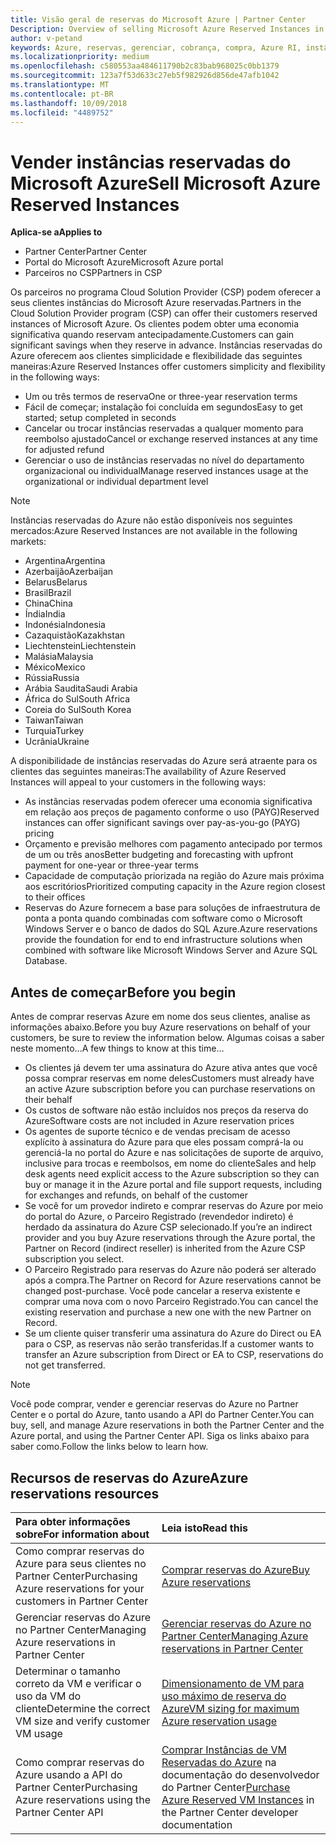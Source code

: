 ```yaml
---
title: Visão geral de reservas do Microsoft Azure | Partner Center
Description: Overview of selling Microsoft Azure Reserved Instances in CSP.
author: v-petand
keywords: Azure, reservas, gerenciar, cobrança, compra, Azure RI, instâncias reservadas do Azure
ms.localizationpriority: medium
ms.openlocfilehash: c580553aa484611790b2c83bab968025c0bb1379
ms.sourcegitcommit: 123a7f53d633c27eb5f982926d856de47afb1042
ms.translationtype: MT
ms.contentlocale: pt-BR
ms.lasthandoff: 10/09/2018
ms.locfileid: "4489752"
---
```

# <a name="sell-microsoft-azure-reserved-instances"></a><span data-ttu-id="2cf7e-103">Vender instâncias reservadas do Microsoft Azure</span><span class="sxs-lookup"><span data-stu-id="2cf7e-103">Sell Microsoft Azure Reserved Instances</span></span> 

**<span data-ttu-id="2cf7e-104">Aplica-se a</span><span class="sxs-lookup"><span data-stu-id="2cf7e-104">Applies to</span></span>**

-  <span data-ttu-id="2cf7e-105">Partner Center</span><span class="sxs-lookup"><span data-stu-id="2cf7e-105">Partner Center</span></span>
-  <span data-ttu-id="2cf7e-106">Portal do Microsoft Azure</span><span class="sxs-lookup"><span data-stu-id="2cf7e-106">Microsoft Azure portal</span></span>
-  <span data-ttu-id="2cf7e-107">Parceiros no CSP</span><span class="sxs-lookup"><span data-stu-id="2cf7e-107">Partners in CSP</span></span>

<span data-ttu-id="2cf7e-108">Os parceiros no programa Cloud Solution Provider (CSP) podem oferecer a seus clientes instâncias do Microsoft Azure reservadas.</span><span class="sxs-lookup"><span data-stu-id="2cf7e-108">Partners in the Cloud Solution Provider program (CSP) can offer their customers reserved instances of Microsoft Azure.</span></span> <span data-ttu-id="2cf7e-109">Os clientes podem obter uma economia significativa quando reservam antecipadamente.</span><span class="sxs-lookup"><span data-stu-id="2cf7e-109">Customers can gain significant savings when they reserve in advance.</span></span> <span data-ttu-id="2cf7e-110">Instâncias reservadas do Azure oferecem aos clientes simplicidade e flexibilidade das seguintes maneiras:</span><span class="sxs-lookup"><span data-stu-id="2cf7e-110">Azure Reserved Instances offer customers simplicity and flexibility in the following ways:</span></span>

-   <span data-ttu-id="2cf7e-111">Um ou três termos de reserva</span><span class="sxs-lookup"><span data-stu-id="2cf7e-111">One or three-year reservation terms</span></span> 
-   <span data-ttu-id="2cf7e-112">Fácil de começar; instalação foi concluída em segundos</span><span class="sxs-lookup"><span data-stu-id="2cf7e-112">Easy to get started; setup completed in seconds</span></span> 
-   <span data-ttu-id="2cf7e-113">Cancelar ou trocar instâncias reservadas a qualquer momento para reembolso ajustado</span><span class="sxs-lookup"><span data-stu-id="2cf7e-113">Cancel or exchange reserved instances at any time for adjusted refund</span></span> 
-   <span data-ttu-id="2cf7e-114">Gerenciar o uso de instâncias reservadas no nível do departamento organizacional ou individual</span><span class="sxs-lookup"><span data-stu-id="2cf7e-114">Manage reserved instances usage at the organizational or individual department level</span></span> 

> [!NOTE]  
> <span data-ttu-id="2cf7e-115">Instâncias reservadas do Azure não estão disponíveis nos seguintes mercados:</span><span class="sxs-lookup"><span data-stu-id="2cf7e-115">Azure Reserved Instances are not available in the following markets:</span></span>  
> * <span data-ttu-id="2cf7e-116">Argentina</span><span class="sxs-lookup"><span data-stu-id="2cf7e-116">Argentina</span></span>
> * <span data-ttu-id="2cf7e-117">Azerbaijão</span><span class="sxs-lookup"><span data-stu-id="2cf7e-117">Azerbaijan</span></span>
> * <span data-ttu-id="2cf7e-118">Belarus</span><span class="sxs-lookup"><span data-stu-id="2cf7e-118">Belarus</span></span>
> * <span data-ttu-id="2cf7e-119">Brasil</span><span class="sxs-lookup"><span data-stu-id="2cf7e-119">Brazil</span></span>
> * <span data-ttu-id="2cf7e-120">China</span><span class="sxs-lookup"><span data-stu-id="2cf7e-120">China</span></span>
> * <span data-ttu-id="2cf7e-121">Índia</span><span class="sxs-lookup"><span data-stu-id="2cf7e-121">India</span></span>
> * <span data-ttu-id="2cf7e-122">Indonésia</span><span class="sxs-lookup"><span data-stu-id="2cf7e-122">Indonesia</span></span>
> * <span data-ttu-id="2cf7e-123">Cazaquistão</span><span class="sxs-lookup"><span data-stu-id="2cf7e-123">Kazakhstan</span></span>
> * <span data-ttu-id="2cf7e-124">Liechtenstein</span><span class="sxs-lookup"><span data-stu-id="2cf7e-124">Liechtenstein</span></span>
> * <span data-ttu-id="2cf7e-125">Malásia</span><span class="sxs-lookup"><span data-stu-id="2cf7e-125">Malaysia</span></span>
> * <span data-ttu-id="2cf7e-126">México</span><span class="sxs-lookup"><span data-stu-id="2cf7e-126">Mexico</span></span>
> * <span data-ttu-id="2cf7e-127">Rússia</span><span class="sxs-lookup"><span data-stu-id="2cf7e-127">Russia</span></span>
> * <span data-ttu-id="2cf7e-128">Arábia Saudita</span><span class="sxs-lookup"><span data-stu-id="2cf7e-128">Saudi Arabia</span></span>
> * <span data-ttu-id="2cf7e-129">África do Sul</span><span class="sxs-lookup"><span data-stu-id="2cf7e-129">South Africa</span></span>
> * <span data-ttu-id="2cf7e-130">Coreia do Sul</span><span class="sxs-lookup"><span data-stu-id="2cf7e-130">South Korea</span></span>
> * <span data-ttu-id="2cf7e-131">Taiwan</span><span class="sxs-lookup"><span data-stu-id="2cf7e-131">Taiwan</span></span>
> * <span data-ttu-id="2cf7e-132">Turquia</span><span class="sxs-lookup"><span data-stu-id="2cf7e-132">Turkey</span></span>
> * <span data-ttu-id="2cf7e-133">Ucrânia</span><span class="sxs-lookup"><span data-stu-id="2cf7e-133">Ukraine</span></span>

<span data-ttu-id="2cf7e-134">A disponibilidade de instâncias reservadas do Azure será atraente para os clientes das seguintes maneiras:</span><span class="sxs-lookup"><span data-stu-id="2cf7e-134">The availability of Azure Reserved Instances will appeal to your customers in the following ways:</span></span>

-   <span data-ttu-id="2cf7e-135">As instâncias reservadas podem oferecer uma economia significativa em relação aos preços de pagamento conforme o uso (PAYG)</span><span class="sxs-lookup"><span data-stu-id="2cf7e-135">Reserved instances can offer significant savings over pay-as-you-go (PAYG) pricing</span></span>
-   <span data-ttu-id="2cf7e-136">Orçamento e previsão melhores com pagamento antecipado por termos de um ou três anos</span><span class="sxs-lookup"><span data-stu-id="2cf7e-136">Better budgeting and forecasting with upfront payment for one-year or three-year terms</span></span> 
-   <span data-ttu-id="2cf7e-137">Capacidade de computação priorizada na região do Azure mais próxima aos escritórios</span><span class="sxs-lookup"><span data-stu-id="2cf7e-137">Prioritized computing capacity in the Azure region closest to their offices</span></span>  
-   <span data-ttu-id="2cf7e-138">Reservas do Azure fornecem a base para soluções de infraestrutura de ponta a ponta quando combinadas com software como o Microsoft Windows Server e o banco de dados do SQL Azure.</span><span class="sxs-lookup"><span data-stu-id="2cf7e-138">Azure reservations provide the foundation for end to end infrastructure solutions when combined with software like Microsoft Windows Server and Azure SQL Database.</span></span>   

## <a name="before-you-begin"></a><span data-ttu-id="2cf7e-139">Antes de começar</span><span class="sxs-lookup"><span data-stu-id="2cf7e-139">Before you begin</span></span>

<span data-ttu-id="2cf7e-140">Antes de comprar reservas Azure em nome dos seus clientes, analise as informações abaixo.</span><span class="sxs-lookup"><span data-stu-id="2cf7e-140">Before you buy Azure reservations on behalf of your customers, be sure to review the information below.</span></span> <span data-ttu-id="2cf7e-141">Algumas coisas a saber neste momento...</span><span class="sxs-lookup"><span data-stu-id="2cf7e-141">A few things to know at this time…</span></span>

-   <span data-ttu-id="2cf7e-142">Os clientes já devem ter uma assinatura do Azure ativa antes que você possa comprar reservas em nome deles</span><span class="sxs-lookup"><span data-stu-id="2cf7e-142">Customers must already have an active Azure subscription before you can purchase reservations on their behalf</span></span>  
-   <span data-ttu-id="2cf7e-143">Os custos de software não estão incluídos nos preços da reserva do Azure</span><span class="sxs-lookup"><span data-stu-id="2cf7e-143">Software costs are not included in Azure reservation prices</span></span> 
-   <span data-ttu-id="2cf7e-144">Os agentes de suporte técnico e de vendas precisam de acesso explícito à assinatura do Azure para que eles possam comprá-la ou gerenciá-la no portal do Azure e nas solicitações de suporte de arquivo, inclusive para trocas e reembolsos, em nome do cliente</span><span class="sxs-lookup"><span data-stu-id="2cf7e-144">Sales and help desk agents need explicit access to the Azure subscription so they can buy or manage it in the Azure portal and file support requests, including for exchanges and refunds, on behalf of the customer</span></span>  
-   <span data-ttu-id="2cf7e-145">Se você for um provedor indireto e comprar reservas do Azure por meio do portal do Azure, o Parceiro Registrado (revendedor indireto) é herdado da assinatura do Azure CSP selecionado.</span><span class="sxs-lookup"><span data-stu-id="2cf7e-145">If you’re an indirect provider and you buy Azure reservations through the Azure portal, the Partner on Record (indirect reseller) is inherited from the Azure CSP subscription you select.</span></span> 
-   <span data-ttu-id="2cf7e-146">O Parceiro Registrado para reservas do Azure não poderá ser alterado após a compra.</span><span class="sxs-lookup"><span data-stu-id="2cf7e-146">The Partner on Record for Azure reservations cannot be changed post-purchase.</span></span> <span data-ttu-id="2cf7e-147">Você pode cancelar a reserva existente e comprar uma nova com o novo Parceiro Registrado.</span><span class="sxs-lookup"><span data-stu-id="2cf7e-147">You can cancel the existing reservation and purchase a new one with the new Partner on Record.</span></span> 
-   <span data-ttu-id="2cf7e-148">Se um cliente quiser transferir uma assinatura do Azure do Direct ou EA para o CSP, as reservas não serão transferidas.</span><span class="sxs-lookup"><span data-stu-id="2cf7e-148">If a customer wants to transfer an Azure subscription from Direct or EA to CSP, reservations do not get transferred.</span></span> 

>[!NOTE]
> <span data-ttu-id="2cf7e-149">Você pode comprar, vender e gerenciar reservas do Azure no Partner Center e o portal do Azure, tanto usando a API do Partner Center.</span><span class="sxs-lookup"><span data-stu-id="2cf7e-149">You can buy, sell, and manage Azure reservations in both the Partner Center and the Azure portal, and using the Partner Center API.</span></span> <span data-ttu-id="2cf7e-150">Siga os links abaixo para saber como.</span><span class="sxs-lookup"><span data-stu-id="2cf7e-150">Follow the links below to learn how.</span></span> 

## <a name="azure-reservations-resources"></a><span data-ttu-id="2cf7e-151">Recursos de reservas do Azure</span><span class="sxs-lookup"><span data-stu-id="2cf7e-151">Azure reservations resources</span></span>
|**<span data-ttu-id="2cf7e-152">Para obter informações sobre</span><span class="sxs-lookup"><span data-stu-id="2cf7e-152">For information about</span></span>**   |**<span data-ttu-id="2cf7e-153">Leia isto</span><span class="sxs-lookup"><span data-stu-id="2cf7e-153">Read this</span></span>**    |
|:-----------------------------|:-----------------|
|<span data-ttu-id="2cf7e-154">Como comprar reservas do Azure para seus clientes no Partner Center</span><span class="sxs-lookup"><span data-stu-id="2cf7e-154">Purchasing Azure reservations for your customers in Partner Center</span></span>   |[<span data-ttu-id="2cf7e-155">Comprar reservas do Azure</span><span class="sxs-lookup"><span data-stu-id="2cf7e-155">Buy Azure reservations</span></span>](azure-reservations-buying.md)
|<span data-ttu-id="2cf7e-156">Gerenciar reservas do Azure no Partner Center</span><span class="sxs-lookup"><span data-stu-id="2cf7e-156">Managing Azure reservations in Partner Center</span></span> | [<span data-ttu-id="2cf7e-157">Gerenciar reservas do Azure no Partner Center</span><span class="sxs-lookup"><span data-stu-id="2cf7e-157">Managing Azure reservations in Partner Center</span></span>](azure-reservations-manage.md)
|<span data-ttu-id="2cf7e-158">Determinar o tamanho correto da VM e verificar o uso da VM do cliente</span><span class="sxs-lookup"><span data-stu-id="2cf7e-158">Determine the correct VM size and verify customer VM usage</span></span>   |[<span data-ttu-id="2cf7e-159">Dimensionamento de VM para uso máximo de reserva do Azure</span><span class="sxs-lookup"><span data-stu-id="2cf7e-159">VM sizing for maximum Azure reservation usage</span></span>](azure-usage.md)   |
|<span data-ttu-id="2cf7e-160">Como comprar reservas do Azure usando a API do Partner Center</span><span class="sxs-lookup"><span data-stu-id="2cf7e-160">Purchasing Azure reservations using the Partner Center API</span></span> | <span data-ttu-id="2cf7e-161">[Comprar Instâncias de VM Reservadas do Azure](https://docs.microsoft.com/partner-center/develop/purchase-azure-reservations) na documentação do desenvolvedor do Partner Center</span><span class="sxs-lookup"><span data-stu-id="2cf7e-161">[Purchase Azure Reserved VM Instances](https://docs.microsoft.com/partner-center/develop/purchase-azure-reservations) in the Partner Center developer documentation</span></span>

 

